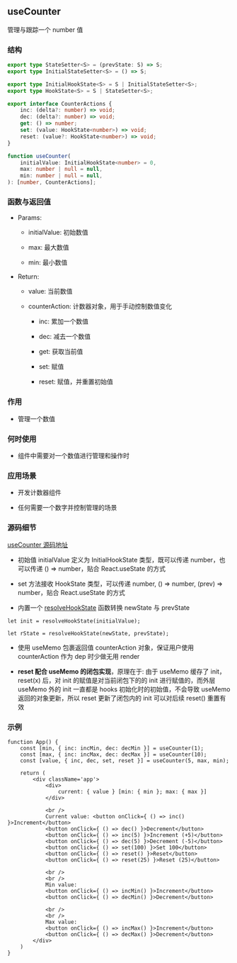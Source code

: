 ## useCounter

管理与跟踪一个 number 值

### 结构

```ts
export type StateSetter<S> = (prevState: S) => S;
export type InitialStateSetter<S> = () => S;

export type InitialHookState<S> = S | InitialStateSetter<S>;
export type HookState<S> = S | StateSetter<S>;

export interface CounterActions {
    inc: (delta?: number) => void;
    dec: (delta?: number) => void;
    get: () => number;
    set: (value: HookState<number>) => void;
    reset: (value?: HookState<number>) => void;
}

function useCounter(
    initialValue: InitialHookState<number> = 0,
    max: number | null = null,
    min: number | null = null,
): [number, CounterActions];
```

### 函数与返回值

- Params:

    - initialValue: 初始数值

    - max: 最大数值

    - min: 最小数值

- Return:

    - value: 当前数值
    
    - counterAction: 计数器对象，用于手动控制数值变化

        - inc: 累加一个数值

        - dec: 减去一个数值

        - get: 获取当前值

        - set: 赋值

        - reset: 赋值，并重置初始值


### 作用

- 管理一个数值

### 何时使用

- 组件中需要对一个数值进行管理和操作时

### 应用场景

- 开发计数器组件

- 任何需要一个数字并控制管理的场景

### 源码细节

[useCounter 源码地址](https://github.com/streamich/react-use/blob/master/src/useCounter.ts)

- 初始值 initialValue 定义为 InitialHookState 类型，既可以传递 number，也可以传递 () => number，贴合 React.useState 的方式

- set 方法接收 HookState 类型，可以传递 number, () => number, (prev) => number，贴合 React.useState 的方式

- 内置一个 [resolveHookState](../README.md#utils-工具) 函数转换 newState 与 prevState

```tsx
let init = resolveHookState(initialValue);

let rState = resolveHookState(newState, prevState);
```

- 使用 useMemo 包裹返回值 counterAction 对象，保证用户使用 counterAction 作为 dep 时少做无用 render

- **reset 配合 useMemo 的闭包实现**，原理在于: 由于 useMemo 缓存了 init，reset(x) 后，对 init 的赋值是对当前闭包下的的 init 进行赋值的，而外层 useMemo 外的 init 一直都是 hooks 初始化时的初始值，不会导致 useMemo 返回的对象更新，所以 reset 更新了闭包内的 init 可以对后续 reset() 重置有效

### 示例

```tsx
function App() {
    const [min, { inc: incMin, dec: decMin }] = useCounter(1);
    const [max, { inc: incMax, dec: decMax }] = useCounter(10);
    const [value, { inc, dec, set, reset }] = useCounter(5, max, min);

    return (
        <div className='app'>
            <div>
                current: { value } [min: { min }; max: { max }]
            </div>

            <br />
            Current value: <button onClick={ () => inc() }>Increment</button>
            <button onClick={ () => dec() }>Decrement</button>
            <button onClick={ () => inc(5) }>Increment (+5)</button>
            <button onClick={ () => dec(5) }>Decrement (-5)</button>
            <button onClick={ () => set(100) }>Set 100</button>
            <button onClick={ () => reset() }>Reset</button>
            <button onClick={ () => reset(25) }>Reset (25)</button>

            <br />
            <br />
            Min value:
            <button onClick={ () => incMin() }>Increment</button>
            <button onClick={ () => decMin() }>Decrement</button>

            <br />
            <br />
            Max value:
            <button onClick={ () => incMax() }>Increment</button>
            <button onClick={ () => decMax() }>Decrement</button>
        </div>
    )
}
```
